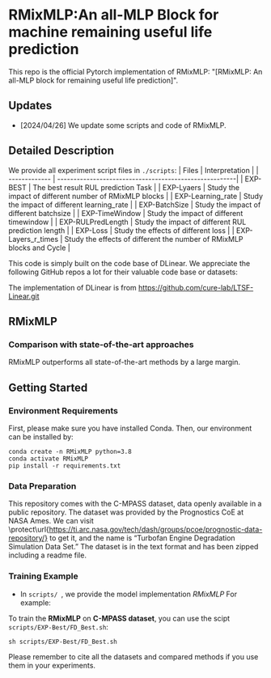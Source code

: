 # RMixMLP:An all-MLP Block for machine remaining useful life prediction

This repo is the official Pytorch implementation of RMixMLP: "[RMixMLP: An all-MLP block for remaining useful life prediction]". 


## Updates
- [2024/04/26] We update some scripts and code of RMixMLP. 

## Detailed Description
We provide all experiment script files in `./scripts`:
| Files      |                              Interpretation                          |
| ------------- | -------------------------------------------------------| 
| EXP-BEST      | The best result RUL prediction Task                   |
| EXP-Lyaers      | Study the impact of different number of RMixMLP blocks  | 
| EXP-Learning_rate      | Study the impact of different learning_rate   | 
| EXP-BatchSize      | Study the impact of different batchsize  | 
| EXP-TimeWindow      | Study the impact of different timewindow  | 
| EXP-RULPredLength      | Study the impact of different RUL prediction length  | 
| EXP-Loss        | Study the effects of different loss      |
| EXP-Layers_r_times        | Study the effects of different the number of RMixMLP blocks and Cycle      |


This code is simply built on the code base of DLinear. We appreciate the following GitHub repos a lot for their valuable code base or datasets:

The implementation of DLinear is from https://github.com/cure-lab/LTSF-Linear.git

## RMixMLP

### Comparison with state-of-the-art approaches
RMixMLP outperforms all state-of-the-art methods by a large margin.

## Getting Started
### Environment Requirements

First, please make sure you have installed Conda. Then, our environment can be installed by:
```
conda create -n RMixMLP python=3.8
conda activate RMixMLP
pip install -r requirements.txt
```

### Data Preparation

This repository comes with the C-MPASS dataset, data openly available in a public repository. The dataset was provided by the Prognostics CoE at NASA Ames. We can visit \protect\url{https://ti.arc.nasa.gov/tech/dash/groups/pcoe/prognostic-data-repository/} to get it, and the name is “Turbofan Engine Degradation Simulation Data Set.” The dataset is in the text format and has been zipped including a readme file. 

### Training Example
- In `scripts/ `, we provide the model implementation *RMixMLP*
For example:

To train the **RMixMLP** on **C-MPASS dataset**, you can use the scipt `scripts/EXP-Best/FD_Best.sh`:
```
sh scripts/EXP-Best/FD_Best.sh
``` 

Please remember to cite all the datasets and compared methods if you use them in your experiments.
